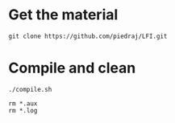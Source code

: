 Get the material
====

    git clone https://github.com/piedraj/LFI.git


Compile and clean
====

    ./compile.sh

    rm *.aux 
    rm *.log

